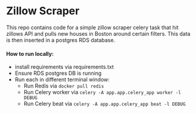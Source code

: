 # Zillow Scraper
This repo contains code for a simple zillow scraper celery task that hit zillows 
API and pulls new houses in Boston around certain filters. This data is then inserted 
in a postgres RDS database.

#### How to run locally:
- install requirements via requirements.txt
- Ensure RDS postgres DB is running
- Run each in different terminal window:
  - Run Redis via `docker pull redis`
  - Run Celery worker via `celery -A app.app.celery_app worker -l DEBUG`
  - Run Celery beat via `celery -A app.app.celery_app beat -l DEBUG`